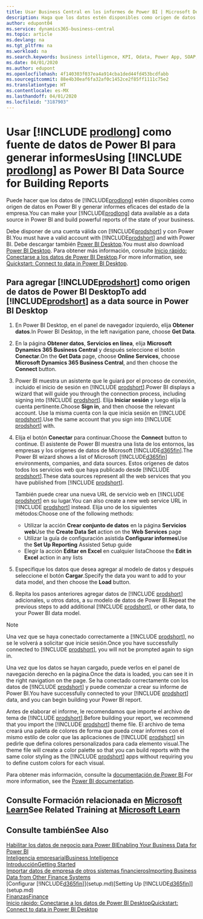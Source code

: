 ```yaml
---
title: Usar Business Central en los informes de Power BI | Microsoft Docs
description: Haga que los datos estén disponibles como origen de datos en Power BI y generar informes eficaces del estado de la empresa.
author: edupont04
ms.service: dynamics365-business-central
ms.topic: article
ms.devlang: na
ms.tgt_pltfrm: na
ms.workload: na
ms.search.keywords: business intelligence, KPI, Odata, Power App, SOAP, analysis
ms.date: 04/01/2020
ms.author: edupont
ms.openlocfilehash: 4f140303f037ea4a914cba1ded44fd453bcdfabb
ms.sourcegitcommit: 88e4b30eaf6fa32af0c1452ce2f85ff1111c75e2
ms.translationtype: HT
ms.contentlocale: es-MX
ms.lasthandoff: 04/01/2020
ms.locfileid: "3187903"
---
```

# <a name="using-prodlong-as-power-bi-data-source-for-building-reports"></a><span data-ttu-id="2e2e4-103">Usar [!INCLUDE [prodlong](includes/prodlong.md)] como fuente de datos de Power BI para generar informes</span><span class="sxs-lookup"><span data-stu-id="2e2e4-103">Using [!INCLUDE [prodlong](includes/prodlong.md)] as Power BI Data Source for Building Reports</span></span>

<span data-ttu-id="2e2e4-104">Puede hacer que los datos de [!INCLUDE[prodlong](includes/prodlong.md)] estén disponibles como origen de datos en Power BI y generar informes eficaces del estado de la empresa.</span><span class="sxs-lookup"><span data-stu-id="2e2e4-104">You can make your [!INCLUDE[prodlong](includes/prodlong.md)] data available as a data source in Power BI and build powerful reports of the state of your business.</span></span>  

<span data-ttu-id="2e2e4-105">Debe disponer de una cuenta válida con [!INCLUDE[prodshort](includes/prodshort.md)] y con Power BI.</span><span class="sxs-lookup"><span data-stu-id="2e2e4-105">You must have a valid account with [!INCLUDE[prodshort](includes/prodshort.md)] and with Power BI.</span></span> <span data-ttu-id="2e2e4-106">Debe descargar también [Power BI Desktop](https://powerbi.microsoft.com/desktop/).</span><span class="sxs-lookup"><span data-stu-id="2e2e4-106">You must also download [Power BI Desktop](https://powerbi.microsoft.com/desktop/).</span></span> <span data-ttu-id="2e2e4-107">Para obtener más información, consulte [Inicio rápido: Conectarse a los datos de Power BI Desktop](/power-bi/desktop-quickstart-connect-to-data).</span><span class="sxs-lookup"><span data-stu-id="2e2e4-107">For more information, see [Quickstart: Connect to data in Power BI Desktop](/power-bi/desktop-quickstart-connect-to-data).</span></span>  

## <a name="to-add-prodshort-as-a-data-source-in-power-bi-desktop"></a><span data-ttu-id="2e2e4-108">Para agregar [!INCLUDE[prodshort](includes/prodshort.md)] como origen de datos de Power BI Desktop</span><span class="sxs-lookup"><span data-stu-id="2e2e4-108">To add [!INCLUDE[prodshort](includes/prodshort.md)] as a data source in Power BI Desktop</span></span>

1. <span data-ttu-id="2e2e4-109">En Power BI Desktop, en el panel de navegador izquierdo, elija **Obtener datos**.</span><span class="sxs-lookup"><span data-stu-id="2e2e4-109">In Power BI Desktop, in the left navigation pane, choose **Get Data**.</span></span>
2. <span data-ttu-id="2e2e4-110">En la página **Obtener datos**, **Servicios en línea**, elija **Microsoft Dynamics 365 Business Central** y después seleccione el botón **Conectar**.</span><span class="sxs-lookup"><span data-stu-id="2e2e4-110">On the **Get Data** page, choose **Online Services**, choose **Microsoft Dynamics 365 Business Central**, and then choose the **Connect** button.</span></span>
3. <span data-ttu-id="2e2e4-111">Power BI muestra un asistente que le guiará por el proceso de conexión, incluido el inicio de sesión en [!INCLUDE [prodshort](includes/prodshort.md)].</span><span class="sxs-lookup"><span data-stu-id="2e2e4-111">Power BI displays a wizard that will guide you through the connection process, including signing into [!INCLUDE [prodshort](includes/prodshort.md)].</span></span> <span data-ttu-id="2e2e4-112">Elija **Iniciar sesión** y luego elija la cuenta pertinente.</span><span class="sxs-lookup"><span data-stu-id="2e2e4-112">Choose **Sign in**, and then choose the relevant account.</span></span> <span data-ttu-id="2e2e4-113">Use la misma cuenta con la que inicia sesión en [!INCLUDE [prodshort](includes/prodshort.md)].</span><span class="sxs-lookup"><span data-stu-id="2e2e4-113">Use the same account that you sign into [!INCLUDE [prodshort](includes/prodshort.md)] with.</span></span>
4. <span data-ttu-id="2e2e4-114">Elija el botón **Conectar** para continuar.</span><span class="sxs-lookup"><span data-stu-id="2e2e4-114">Choose the **Connect** button to continue.</span></span> <span data-ttu-id="2e2e4-115">El asistente de Power BI muestra una lista de los entornos, las empresas y los orígenes de datos de Microsoft [!INCLUDE[d365fin](includes/d365fin_md.md)].</span><span class="sxs-lookup"><span data-stu-id="2e2e4-115">The Power BI wizard shows a list of Microsoft [!INCLUDE[d365fin](includes/d365fin_md.md)] environments, companies, and data sources.</span></span> <span data-ttu-id="2e2e4-116">Estos orígenes de datos todos los servicios web que haya publicado desde [!INCLUDE [prodshort](includes/prodshort.md)].</span><span class="sxs-lookup"><span data-stu-id="2e2e4-116">These data sources represent all the web services that you have published from [!INCLUDE [prodshort](includes/prodshort.md)].</span></span>

    <span data-ttu-id="2e2e4-117">También puede crear una nueva URL de servicio web en [!INCLUDE [prodshort](includes/prodshort.md)] en su lugar.</span><span class="sxs-lookup"><span data-stu-id="2e2e4-117">You can also create a new web service URL in [!INCLUDE [prodshort](includes/prodshort.md)] instead.</span></span> <span data-ttu-id="2e2e4-118">Elija uno de los siguientes métodos:</span><span class="sxs-lookup"><span data-stu-id="2e2e4-118">Choose one of the following methods:</span></span>

      - <span data-ttu-id="2e2e4-119">Utilizar la acción **Crear conjunto de datos** en la página **Servicios web**</span><span class="sxs-lookup"><span data-stu-id="2e2e4-119">Use the **Create Data Set** action on the **Web Services** page</span></span>
      - <span data-ttu-id="2e2e4-120">Utilizar la guía de configuración asistida **Configurar informes**</span><span class="sxs-lookup"><span data-stu-id="2e2e4-120">Use the **Set Up Reporting** Assisted Setup guide</span></span>
      - <span data-ttu-id="2e2e4-121">Elegir la acción **Editar en Excel** en cualquier lista</span><span class="sxs-lookup"><span data-stu-id="2e2e4-121">Choose the **Edit in Excel** action in any lists</span></span>

5. <span data-ttu-id="2e2e4-122">Especifique los datos que desea agregar al modelo de datos y después seleccione el botón **Cargar**.</span><span class="sxs-lookup"><span data-stu-id="2e2e4-122">Specify the data you want to add to your data model, and then choose the **Load** button.</span></span>
6. <span data-ttu-id="2e2e4-123">Repita los pasos anteriores agregar datos de [!INCLUDE [prodshort](includes/prodshort.md)] adicionales, u otros datos, a su modelo de datos de Power BI.</span><span class="sxs-lookup"><span data-stu-id="2e2e4-123">Repeat the previous steps to add additional [!INCLUDE [prodshort](includes/prodshort.md)], or other data, to your Power BI data model.</span></span>

> [!NOTE]  
> <span data-ttu-id="2e2e4-124">Una vez que se haya conectado correctamente a [!INCLUDE [prodshort](includes/prodshort.md)], no se le volverá a solicitar que inicie sesión.</span><span class="sxs-lookup"><span data-stu-id="2e2e4-124">Once you have successfully connected to [!INCLUDE [prodshort](includes/prodshort.md)], you will not be prompted again to sign in.</span></span>

<span data-ttu-id="2e2e4-125">Una vez que los datos se hayan cargado, puede verlos en el panel de navegación derecho en la página.</span><span class="sxs-lookup"><span data-stu-id="2e2e4-125">Once the data is loaded, you can see it in the right navigation on the page.</span></span> <span data-ttu-id="2e2e4-126">Se ha conectado correctamente con los datos de [!INCLUDE [prodshort](includes/prodshort.md)] y puede comenzar a crear su informe de Power BI.</span><span class="sxs-lookup"><span data-stu-id="2e2e4-126">You have successfully connected to your [!INCLUDE [prodshort](includes/prodshort.md)] data, and you can begin building your Power BI report.</span></span>  

<span data-ttu-id="2e2e4-127">Antes de elaborar el informe, le recomendamos que importe el archivo de tema de [!INCLUDE [prodshort](includes/prodshort.md)].</span><span class="sxs-lookup"><span data-stu-id="2e2e4-127">Before building your report, we recommend that you import the [!INCLUDE [prodshort](includes/prodshort.md)] theme file.</span></span>  <span data-ttu-id="2e2e4-128">El archivo de tema creará una paleta de colores de forma que pueda crear informes con el mismo estilo de color que las aplicaciones de [!INCLUDE [prodshort](includes/prodshort.md)] sin pedirle que defina colores personalizados para cada elemento visual.</span><span class="sxs-lookup"><span data-stu-id="2e2e4-128">The theme file will create a color palette so that you can build reports with the same color styling as the [!INCLUDE [prodshort](includes/prodshort.md)] apps without requiring you to define custom colors for each visual.</span></span>

<span data-ttu-id="2e2e4-129">Para obtener más información, consulte la [documentación de Power BI](/power-bi/consumer/).</span><span class="sxs-lookup"><span data-stu-id="2e2e4-129">For more information, see the [Power BI documentation](/power-bi/consumer/).</span></span>

## <a name="see-related-training-at-microsoft-learn"></a><span data-ttu-id="2e2e4-130">Consulte Formación relacionada en [Microsoft Learn](/learn/modules/configure-powerbi-excel-dynamics-365-business-central/index)</span><span class="sxs-lookup"><span data-stu-id="2e2e4-130">See Related Training at [Microsoft Learn](/learn/modules/configure-powerbi-excel-dynamics-365-business-central/index)</span></span>

## <a name="see-also"></a><span data-ttu-id="2e2e4-131">Consulte también</span><span class="sxs-lookup"><span data-stu-id="2e2e4-131">See Also</span></span>

[<span data-ttu-id="2e2e4-132">Habilitar los datos de negocio para Power BI</span><span class="sxs-lookup"><span data-stu-id="2e2e4-132">Enabling Your Business Data for Power BI</span></span>](admin-powerbi.md)  
[<span data-ttu-id="2e2e4-133">Inteligencia empresarial</span><span class="sxs-lookup"><span data-stu-id="2e2e4-133">Business Intelligence</span></span>](bi.md)  
[<span data-ttu-id="2e2e4-134">Introducción</span><span class="sxs-lookup"><span data-stu-id="2e2e4-134">Getting Started</span></span>](product-get-started.md)  
[<span data-ttu-id="2e2e4-135">Importar datos de empresa de otros sistemas financieros</span><span class="sxs-lookup"><span data-stu-id="2e2e4-135">Importing Business Data from Other Finance Systems</span></span>](across-import-data-configuration-packages.md)  
<span data-ttu-id="2e2e4-136">[Configurar [!INCLUDE[d365fin](includes/d365fin_md.md)]](setup.md)</span><span class="sxs-lookup"><span data-stu-id="2e2e4-136">[Setting Up [!INCLUDE[d365fin](includes/d365fin_md.md)]](setup.md)</span></span>  
[<span data-ttu-id="2e2e4-137">Finanzas</span><span class="sxs-lookup"><span data-stu-id="2e2e4-137">Finance</span></span>](finance.md)  
[<span data-ttu-id="2e2e4-138">Inicio rápido: Conectarse a los datos de Power BI Desktop</span><span class="sxs-lookup"><span data-stu-id="2e2e4-138">Quickstart: Connect to data in Power BI Desktop</span></span>](/power-bi/desktop-quickstart-connect-to-data)  
